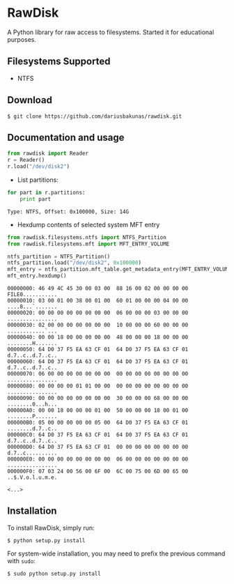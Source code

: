 RawDisk
=======

A Python library for raw access to filesystems. Started it for educational purposes.

Filesystems Supported
---------------------
* NTFS

Download
--------

	$ git clone https://github.com/dariusbakunas/rawdisk.git

Documentation and usage
-----------------------

```python
from rawdisk import Reader
r = Reader()
r.load("/dev/disk2")
```

* List partitions:

```python
for part in r.partitions:
	print part
```

```console
Type: NTFS, Offset: 0x100000, Size: 14G
```

* Hexdump contents of selected system MFT entry

```python
from rawdisk.filesystems.ntfs import NTFS_Partition
from rawdisk.filesystems.mft import MFT_ENTRY_VOLUME

ntfs_partition = NTFS_Partition()
ntfs_partition.load("/dev/disk2", 0x100000)
mft_entry = ntfs_partition.mft_table.get_metadata_entry(MFT_ENTRY_VOLUME)
mft_entry.hexdump()
```

```console
00000000: 46 49 4C 45 30 00 03 00  88 16 00 02 00 00 00 00  FILE0...........
00000010: 03 00 01 00 38 00 01 00  60 01 00 00 00 04 00 00  ....8...`.......
00000020: 00 00 00 00 00 00 00 00  06 00 00 00 03 00 00 00  ................
00000030: 02 00 00 00 00 00 00 00  10 00 00 00 60 00 00 00  ............`...
00000040: 00 00 18 00 00 00 00 00  48 00 00 00 18 00 00 00  ........H.......
00000050: 64 D0 37 F5 EA 63 CF 01  64 D0 37 F5 EA 63 CF 01  d.7..c..d.7..c..
00000060: 64 D0 37 F5 EA 63 CF 01  64 D0 37 F5 EA 63 CF 01  d.7..c..d.7..c..
00000070: 06 00 00 00 00 00 00 00  00 00 00 00 00 00 00 00  ................
00000080: 00 00 00 00 01 01 00 00  00 00 00 00 00 00 00 00  ................
00000090: 00 00 00 00 00 00 00 00  30 00 00 00 68 00 00 00  ........0...h...
000000A0: 00 00 18 00 00 00 01 00  50 00 00 00 18 00 01 00  ........P.......
000000B0: 05 00 00 00 00 00 05 00  64 D0 37 F5 EA 63 CF 01  ........d.7..c..
000000C0: 64 D0 37 F5 EA 63 CF 01  64 D0 37 F5 EA 63 CF 01  d.7..c..d.7..c..
000000D0: 64 D0 37 F5 EA 63 CF 01  00 00 00 00 00 00 00 00  d.7..c..........
000000E0: 00 00 00 00 00 00 00 00  06 00 00 00 00 00 00 00  ................
000000F0: 07 03 24 00 56 00 6F 00  6C 00 75 00 6D 00 65 00  ..$.V.o.l.u.m.e.

<...>
```

Installation
------------

To install RawDisk, simply run:

	$ python setup.py install

For system-wide installation, you may need to prefix the previous command with ``sudo``:

	$ sudo python setup.py install